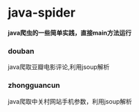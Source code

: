 # java-spider
**java爬虫的一些简单实践，直接main方法运行**
### douban
java爬取豆瓣电影评论,利用jsoup解析
### zhongguancun
java爬取中关村网站手机参数，利用jsoup解析
